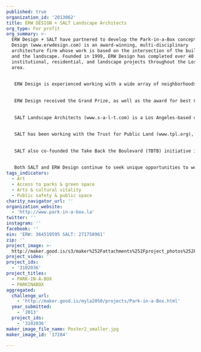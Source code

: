 ```yaml
---
published: true
organization_id: '2013062'
title: ERW DESIGN + SALT Landscape Architects
org_type: For profit
org_summary: >-
  ERW Design + SALT have partnered to develop the Park-in-a-Box concept. ERW
  Design (www.erwdesign.com) is an award-winning, multi-disciplinary
  architecture firm whose work is based on the intersection of the built form
  and the landscape. Founded in 1999, ERW Design has completed over 40
  institutional, residential, and landscape projects throughout the Los Angeles
  area. 
   
   
   ERW Design is experienced working with a wide array of neighborhoods and communities throughout Los Angeles. Some notable projects include the Marsh Park Pavilion at Marsh Park, the first regional park on the LA River in Elysian Village; the Vista Hermosa Park structures in downtown Los Angeles; Beverly Gardens Park Restoration in Beverly Hills; and an all-ages exhibition gallery at the Los Angeles County Museum of Art.
   
   
   ERW Design received the Grand Prize, as well as the award for best Civic Project for their work at Vista Hermosa Park. The project received Best Urban Project by the Los Angeles AIA in 2009. 
   
   
   SALT Landscape Architects (www.s-a-l-t.com) is a Los Angeles-based design studio focused on creating enduring, engaging, and innovative landscapes on a range of scales. The firm’s name, derived from “salt of the earth,” reflects the sense of grounding that we strive for in all of our projects. 
   
   
   SALT has been working with the Trust for Public Land (www.tpl.org), also our partner for Park-in-a-Box, over the past year to bring significant changes to the Avalon community of Los Angeles, south of downtown. SALT developed a master plan for the pedestrian opportunities in the community, including a thorough analysis of the existing pedestrian challenges and degraded mobility infrastructure. We also developed designs for the conversion of more than 1,800 linear feet of alleyways into storm water infiltration centers and enhanced pedestrian and bicycle pathways. This project has already received over $1.7 million in funding to date in public funding from various local, county and state agencies and expects to have the construction documents completed by the end of 2013.
   
   
   SALT also co-founded the Take Back the Boulevard (TBTB) initiative in 2011 in the Eagle Rock neighborhood of northeast Los Angeles. TBTB is seeking to bring significant pedestrian improvements to Colorado Boulevard through a grass-roots and community based effort, focused on recapturing a portion of the public right-of-way from automobile traffic and reallocating it for other modes of transportation. Through a series of outreach efforts facilitated by the TBTB steering committee, the initiative has brought the community together to identify ways of making Colorado Boulevard more humanely-scaled and more of a “Main Street” with a vibrant business district and pedestrian life. 
   
   
   Both SALT and ERW Design continue to seek unique opportunities to work closely with local constituencies to develop innovative approaches to remaking Los Angeles incrementally more humane and sustainable.
tags_indicators:
  - Art
  - Access to parks & green space
  - Arts & cultural vitality
  - Public safety & public space
charity_navigator_url: ''
organization_website:
  - 'http://www.park-in-a-box.la'
twitter: ''
instagram: ''
facebook: ''
ein: 'ERW: 364519595 SALT: 271758961'
zip: ''
project_image: >-
  http://maker.good.is/s3/maker%252Fattachments%252Fproject_photos%252Fimages%252F17284%252Fdisplay%252FPoster2_smaller.jpg=c570x385
project_video: ''
project_ids:
  - '3102036'
project_titles:
  - PARK-IN-A-BOX
  - PARKINABOX
aggregated:
  challenge_url:
    - 'http://maker.good.is/myla2050/projects/Park-in-a-Box.html'
  year_submitted:
    - '2013'
  project_ids:
    - '3102036'
maker_image_file_name: Poster2_smaller.jpg
maker_image_id: '17284'

---
```

